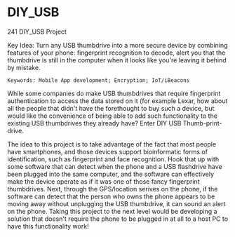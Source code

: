 # DIY_USB
241 DIY_USB Project

Key Idea: Turn any USB thumbdrive into a more secure device by combining features of your phone: fingerprint recognition to decode, alert you that the thumbdrive is still in the computer when it looks like you're leaving it behind by mistake.

    Keywords: Mobile App development; Encryption; IoT/iBeacons

While some companies do make USB thumbdrives that require fingerprint authentication to access the data stored on it (for example Lexar, how about all the people that didn't have the forethought to buy such a device, but would like the convenience of being able to add such functionality to the existing USB thumbdrives they already have? Enter DIY USB Thumb-print-drive.

The idea to this project is to take advantage of the fact that most people have smartphones, and those devices support bioinformatic forms of identification, such as fingerprint and face recognition. Hook that up with some software that can detect when the phone and a USB flashdrive have been plugged into the same computer, and the software can effectively make the device operate as if it was one of those fancy fingerprint thumbdrives. Next, through the GPS/location serives on the phone, if the software can detect that the person who owns the phone appears to be moving away without unplugging the USB thumbdrive, it can sound an alert on the phone. Taking this project to the next level would be developing a solution that doesn't require the phone to be plugged in at all to a host PC to have this functionality work!
